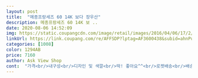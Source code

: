 ```yaml
---
layout: post 
title:  "메종프랑세즈 60 14K 보다 장우산" 
description: 메종프랑세즈 60 14K 보 ..
date: 2020-08-06 14:52:09 
img: https://static.coupangcdn.com/image/retail/images/2016/04/06/17/2/109aa860-6748-4a40-8eb9-55700ab8b4c5.jpg 
linkUrl: https://link.coupang.com/re/AFFSDP?lptag=AF3600438&subid=ahnPublicAsk&pageKey=2613566&itemId=12068517&vendorItemId=3018417537&traceid=V0-113-b3999599597821fd 
categories: [1008] 
color: 1294AB 
price: 7160 
author: Ask View Shop 
cont:  "가격<br/>내구성<br/>디자인 및 색깔<br/>딱! 좋아요^^<br/>로켓배송<br/>배송<br/>배송 너무 잘 받았습니다.<br/> 포장도 깔끔햇구요.<br/> 망가진곳없이 잘받앗습니다.<br/><br/>비닐에 씌워져서 박스 포장<br/>빨강과 검정이 무지 이뿜.<br/><br/>사용편리성<br/>살이 얼마나 튼튼한지는 두고 봐야함.<br/><br/>생각햇던거보다 사이즈도 크구요.<br/>.<br/>제가 아이를 안고 다녀야되서 일부러 큰우산을 구매한건데<br/>싸요.<br/>6000원대<br/>아직 비를 안맞아 봐서 모름<br/>우산은 이뻐요.<br/><br/>이뿌고 색깔도 이뿌네요.<br/><br/>장마철이라 큰 우산이 필요해서 급구매했는데<br/>지금으로썬 추천.<br/><br/>추천여부<br/>크기도 적당하구 짱짱해요^^<br/>펼때는 버튼 누르면 쫙 펴지고 접을때도 그리 힘들지 않음.<br/><br/>포장<br/>하지만 사용후 바뀔수 있음.<br/><br/>" 
---
```

